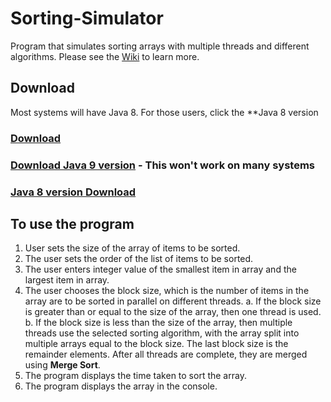 # Sorting-Simulator
Program that simulates sorting arrays with multiple threads and different algorithms.
Please see the [Wiki](https://github.com/Aashishkebab/Sorting-Simulator/wiki) to learn more.

## Download
Most systems will have Java 8. For those users, click the **Java 8 version

### [Download](https://github.com/Aashishkebab/Sorting-Simulator/raw/master/out/artifacts/Sorting_Simulator_jar/Sorting-Simulator_Java8.jar)
### [Download Java 9 version](https://github.com/Aashishkebab/Sorting-Simulator/raw/master/out/artifacts/Sorting_Simulator_jar/Sorting-Simulator_Java8.jar) - This won't work on many systems

### [Java 8 version Download]()

## To use the program
1. User sets the size of the array of items to be sorted.
2. The user sets the order of the list of items to be sorted.
3. The user enters integer value of the smallest item in array and the largest item in array.
4. The user chooses the block size, which is the number of items in the array are to be sorted in parallel on different threads.
  a. If the block size is greater than or equal to the size of the array, then one thread is used.
  b. If the block size is less than the size of the array, then multiple threads use the selected sorting algorithm, with the array split        into multiple arrays equal to the block size. The last block size is the remainder elements. After all threads are complete, they are merged using **Merge Sort**.
5. The program displays the time taken to sort the array.
6. The program displays the array in the console.
